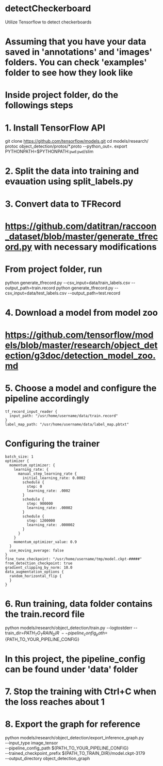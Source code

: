 # detectCheckerboard
Utilize Tensorflow to detect checkerboards

# Assuming that you have your data saved in 'annotations' and 'images' folders. You can check 'examples' folder to see how they look like
# Inside project folder, do the followings steps

# 1. Install TensorFlow API
git clone https://github.com/tensorflow/models.git
cd models/research/
protoc object_detection/protos/*.proto --python_out=.
export PYTHONPATH=$PYTHONPATH:`pwd`:`pwd`/slim

# 2. Split the data into training and evauation using split_labels.py
# 3. Convert data to TFRecord
# https://github.com/datitran/raccoon_dataset/blob/master/generate_tfrecord.py with necessary modifications
# From project folder, run
python generate_tfrecord.py --csv_input=data/train_labels.csv  --output_path=train.record
python generate_tfrecord.py --csv_input=data/test_labels.csv  --output_path=test.record

# 4. Download a model from model zoo
# https://github.com/tensorflow/models/blob/master/research/object_detection/g3doc/detection_model_zoo.md

# 5. Choose a model and configure the pipeline accordingly
```
tf_record_input_reader {
  input_path: "/usr/home/username/data/train.record"
}
label_map_path: "/usr/home/username/data/label_map.pbtxt"
```
# Configuring the trainer
```
batch_size: 1
optimizer {
  momentum_optimizer: {
    learning_rate: {
      manual_step_learning_rate {
        initial_learning_rate: 0.0002
        schedule {
          step: 0
          learning_rate: .0002
        }
        schedule {
          step: 900000
          learning_rate: .00002
        }
        schedule {
          step: 1200000
          learning_rate: .000002
        }
      }
    }
    momentum_optimizer_value: 0.9
  }
  use_moving_average: false
}
fine_tune_checkpoint: "/usr/home/username/tmp/model.ckpt-#####"
from_detection_checkpoint: true
gradient_clipping_by_norm: 10.0
data_augmentation_options {
  random_horizontal_flip {
  }
}
```

# 6. Run training, data folder contains the train.record file
python models/research/object_detection/train.py --logtostderr --train_dir=${PATH_TO_TRAIN_DIR} \
	--pipeline_config_path=${PATH_TO_YOUR_PIPELINE_CONFIG}
# In this project, the pipeline_config can be found under 'data' folder

# 7. Stop the training with Ctrl+C when the loss reaches about 1

# 8. Export the graph for reference
python models/research/object_detection/export_inference_graph.py \
    --input_type image_tensor \
    --pipeline_config_path ${PATH_TO_YOUR_PIPELINE_CONFIG} \
    --trained_checkpoint_prefix ${PATH_TO_TRAIN_DIR}/model.ckpt-3179 \
    --output_directory object_detection_graph
